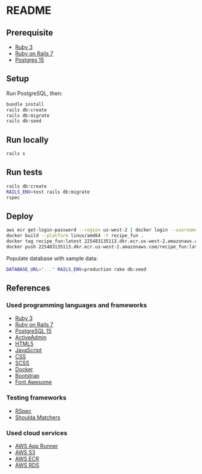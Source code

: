 # README

## Prerequisite

- [Ruby 3](https://www.ruby-lang.org/en/)
- [Ruby on Rails 7](https://rubyonrails.org/)
- [Postgres 15](https://postgresapp.com/)

## Setup

Run PostgreSQL, then:

```bash
bundle install
rails db:create
rails db:migrate
rails db:seed
```

## Run locally

```bash
rails s
```

## Run tests

```bash
rails db:create
RAILS_ENV=test rails db:migrate
rspec
```

## Deploy

```bash
aws ecr get-login-password --region us-west-2 | docker login --username AWS --password-stdin 225483135113.dkr.ecr.us-west-2.amazonaws.com
docker build --platform linux/amd64 -t recipe_fun .
docker tag recipe_fun:latest 225483135113.dkr.ecr.us-west-2.amazonaws.com/recipe_fun:latest
docker push 225483135113.dkr.ecr.us-west-2.amazonaws.com/recipe_fun:latest
```

Populate database with sample data:

```bash
DATABASE_URL="..." RAILS_ENV=production rake db:seed
```

## References

### Used programming languages and frameworks

- [Ruby 3](https://www.ruby-lang.org/)
- [Ruby on Rails 7](https://rubyonrails.org/)
- [PostgreSQL 15](https://www.postgresql.org/)
- [ActiveAdmin](https://activeadmin.info/)
- [HTML5](https://developer.mozilla.org/en-US/docs/Web/HTML)
- [JavaScript](https://developer.mozilla.org/en-US/docs/Web/JavaScript)
- [CSS](https://developer.mozilla.org/en-US/docs/Web/CSS)
- [SCSS](https://sass-lang.com/)
- [Docker](https://www.docker.com/)
- [Bootstrap](https://getbootstrap.com/)
- [Font Awesome](https://fontawesome.com/)

### Testing frameworks

- [RSpec](https://rspec.info/)
- [Shoulda Matchers](https://matchers.shoulda.io/)

### Used cloud services

- [AWS App Runner](https://aws.amazon.com/apprunner/)
- [AWS S3](https://aws.amazon.com/s3/)
- [AWS ECR](https://aws.amazon.com/ecr/)
- [AWS RDS](https://aws.amazon.com/rds/)
